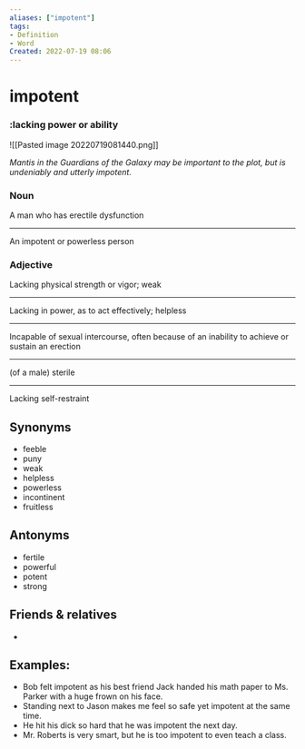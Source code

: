 ```yaml
---
aliases: ["impotent"]
tags:
- Definition 
- Word
Created: 2022-07-19 08:06  
---
```

# impotent
### :lacking power or ability 

![[Pasted image 20220719081440.png]]

*Mantis in the Guardians of the Galaxy may be important to the plot, but is undeniably and utterly impotent.*

### Noun

A man who has erectile dysfunction

---

An impotent or powerless person

### Adjective

Lacking physical strength or vigor; weak

---

Lacking in power, as to act effectively; helpless

---

Incapable of sexual intercourse, often because of an inability to achieve or sustain an erection

---

(of a male) sterile

---

Lacking self-restraint


## Synonyms 
- feeble 
- puny 
- weak 
- helpless 
- powerless 
- incontinent
- fruitless 

## Antonyms 
- fertile 
- powerful 
- potent 
- strong 

## Friends & relatives
- 

## Examples: 
- Bob felt impotent as his best friend Jack handed his math paper to Ms. Parker with a huge frown on his face. 
- Standing next to Jason makes me feel so safe yet impotent at the same time. 
- He hit his dick so hard that he was impotent the next day.
- Mr. Roberts is very smart, but he is too impotent to even teach a class. 